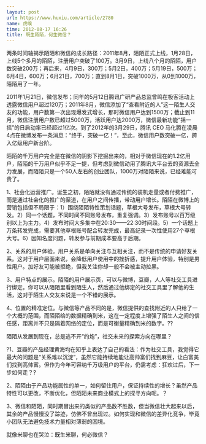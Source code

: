 ```yaml
---
layout: post
url: https://www.huxiu.com/article/2780
name: 虎嗅
time: 2012-08-17 16:26
title: 既生陌陌，何生微信？
---
```

两条时间轴揭示陌陌和微信的成长路径：2011年8月，陌陌正式上线，1月28日，上线5个多月的陌陌，注册用户突破了100万。3月9日，上线八个月的陌陌，用户数突破200万；再后来，4月9日，300万；5月2日，400万；5月19日，500万；6月4日，600万；6月21日，700万；直到8月1日，突破1000万，从0到1000万，陌陌用了一年。

2011年1月21日，微信发布；同年的5月12日腾讯广研产品总监曾鸣在极客活动上透露微信用户超过120万；2011年8月，微信添加了“查看附近的人”这一陌生人交友的功能，用户数第一次出现爆发式增长，那时微信用户达到1500万；截止到11月，微信注册用户数已超过5000万，活跃用户达2000万，微信最新功能“摇一摇”的日启动率已经超过1亿次。到了2012年的3月29日，腾讯 CEO 马化腾在凌晨4点在微博发布一条消息：“终于，突破一亿！”，至此，微信用户数突破一亿，跨入亿级用户新台阶。

陌陌的千万用户完全是在微信的阴影下挖掘出来的，相对于微信现在的1.2亿用户，陌陌的千万用户似乎不足一提，但考虑到微信动用了腾讯大平台去的资源去全力发展，而陌陌只是一个50人左右的创业团队，1000万对陌陌来说，已经难能可贵了。

1、社会化运营推广。诞生之初，陌陌就没有通过传统的装机走量或者付费推广，而是通过社会化的推广的渠道，在用户之间传播，带动用户增长。陌陌在微博上的营销包括但不局限于：1）围绕陌陌特性策划话题，草根大号发布，草根大号转发。2）同一个话题，不同时间不同账号发布，重复强调。3）发布账号以百万级别以上为主力。4）发布时间大多集中在20:30——22:30时间段。5）一个话题上万条转发完成，需要其他草根账号配合转发完成，最高纪录一次性使用27个草根大号。6）因知名度问题，转发参与前期成本要高于后期。

2、关系的用户体验。用户关系是单向关注与互相关注，而不是传统的申请好友关系。这对于用户层面来说，会降低用户使用中的挫折感，提升用户体验，特别是男性用户。加好友可能被拒绝，但我关注你却一般不会被主动拉黑。

3、用户特点的展示。陌陌的用户展示页，可以与微博，豆瓣，人人等社交工具进行绑定。你可以从陌陌里看到陌生人，然后通过他绑定的社交工具里了解他的生活，这对于陌生人交友来说是一个不错的展示。

4、位置的精准定位。与微信等产品不同的是，微信提供的查找附近的人只给了一个大概的范围，而陌陌给的数据精确到米，这在一定程度上增强了陌生人之间的信任感，距离并不只是隔着网络的定位，而是可衡量精确到米的数字。??

陌陌从发展到现在，总是逃不开“约炮”，社交未来的探索方向在哪里？

?1、豆瓣的产品经理黄海均在知乎上表达了自己的看法：作为社交工具，我觉得它最大的问题是“关系难以沉淀”，虽然它能持续地能让高帅富们找到麻豆，让白富美们找到高帅富。但作为今年可容纳千万级用户的平台，仍需考虑：狂欢过后，下一步如何走？?

2、陌陌由于产品功能属性的单一，如何留住用户，保证持续性的增长？虽然产品特性可以更改，不断优化，但陌陌未来商业模式上的探寻方向呢。？

3、微信和陌陌，同时期冒出来的类似的产品数不胜数，但当微信壮大起来以后，其余的产品慢慢没了踪迹，仿佛不曾出现过。如何实现和微信的差异化竞争，毕竟小团队无法避免技术力量相对薄弱的困境。

就像米聊也在哭泣：既生米聊，何必微信？

